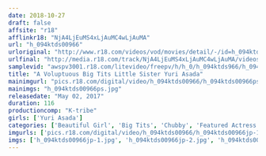 ```yaml
---
date: 2018-10-27
draft: false
affsite: "r18"
afflinkr18: "NjA4LjEuMS4xLjAuMC4wLjAuMA"
url: "h_094ktds00966"
urloriginal: "http://www.r18.com/videos/vod/movies/detail/-/id=h_094ktds00966"
urlfinal: "http://media.r18.com/track/NjA4LjEuMS4xLjAuMC4wLjAuMA/videos/vod/movies/detail/-/id=h_094ktds00966"
samplevid: "awspv3001.r18.com/litevideo/freepv/h/h_0/h_094ktds966/h_094ktds966_dmb_w.mp4"
title: "A Voluptuous Big Tits Little Sister Yuri Asada"
mainimgurl: "pics.r18.com/digital/video/h_094ktds00966/h_094ktds00966ps.jpg"
mainimgs: "h_094ktds00966ps.jpg"
releasedate: "May 02, 2017"
duration: 116
productioncomp: "K-tribe"
girls: ['Yuri Asada']
categories: ['Beautiful Girl', 'Big Tits', 'Chubby', 'Featured Actress', 'Sister', 'Creampie', 'Hi-Def']
imgurls: ['pics.r18.com/digital/video/h_094ktds00966/h_094ktds00966jp-1.jpg', 'pics.r18.com/digital/video/h_094ktds00966/h_094ktds00966jp-2.jpg', 'pics.r18.com/digital/video/h_094ktds00966/h_094ktds00966jp-3.jpg', 'pics.r18.com/digital/video/h_094ktds00966/h_094ktds00966jp-4.jpg', 'pics.r18.com/digital/video/h_094ktds00966/h_094ktds00966jp-5.jpg', 'pics.r18.com/digital/video/h_094ktds00966/h_094ktds00966jp-6.jpg', 'pics.r18.com/digital/video/h_094ktds00966/h_094ktds00966jp-7.jpg', 'pics.r18.com/digital/video/h_094ktds00966/h_094ktds00966jp-8.jpg', 'pics.r18.com/digital/video/h_094ktds00966/h_094ktds00966jp-9.jpg', 'pics.r18.com/digital/video/h_094ktds00966/h_094ktds00966jp-10.jpg', 'pics.r18.com/digital/video/h_094ktds00966/h_094ktds00966jp-11.jpg', 'pics.r18.com/digital/video/h_094ktds00966/h_094ktds00966jp-12.jpg', 'pics.r18.com/digital/video/h_094ktds00966/h_094ktds00966jp-13.jpg', 'pics.r18.com/digital/video/h_094ktds00966/h_094ktds00966jp-14.jpg', 'pics.r18.com/digital/video/h_094ktds00966/h_094ktds00966jp-15.jpg', 'pics.r18.com/digital/video/h_094ktds00966/h_094ktds00966jp-16.jpg', 'pics.r18.com/digital/video/h_094ktds00966/h_094ktds00966jp-17.jpg', 'pics.r18.com/digital/video/h_094ktds00966/h_094ktds00966jp-18.jpg', 'pics.r18.com/digital/video/h_094ktds00966/h_094ktds00966jp-19.jpg', 'pics.r18.com/digital/video/h_094ktds00966/h_094ktds00966jp-20.jpg']
imgs: ['h_094ktds00966jp-1.jpg', 'h_094ktds00966jp-2.jpg', 'h_094ktds00966jp-3.jpg', 'h_094ktds00966jp-4.jpg', 'h_094ktds00966jp-5.jpg', 'h_094ktds00966jp-6.jpg', 'h_094ktds00966jp-7.jpg', 'h_094ktds00966jp-8.jpg', 'h_094ktds00966jp-9.jpg', 'h_094ktds00966jp-10.jpg', 'h_094ktds00966jp-11.jpg', 'h_094ktds00966jp-12.jpg', 'h_094ktds00966jp-13.jpg', 'h_094ktds00966jp-14.jpg', 'h_094ktds00966jp-15.jpg', 'h_094ktds00966jp-16.jpg', 'h_094ktds00966jp-17.jpg', 'h_094ktds00966jp-18.jpg', 'h_094ktds00966jp-19.jpg', 'h_094ktds00966jp-20.jpg']
---
```

